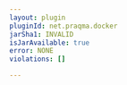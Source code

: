 ```yaml
---
layout: plugin
pluginId: net.praqma.docker
jarSha1: INVALID
isJarAvailable: true
error: NONE
violations: []

---
```

